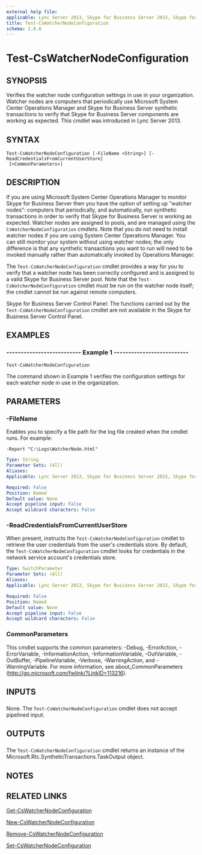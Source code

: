 ```yaml
---
external help file: 
applicable: Lync Server 2013, Skype for Business Server 2015, Skype for Business Server 2019
title: Test-CsWatcherNodeConfiguration
schema: 2.0.0
---
```


# Test-CsWatcherNodeConfiguration

## SYNOPSIS
Verifies the watcher node configuration settings in use in your organization.
Watcher nodes are computers that periodically use Microsoft System Center Operations Manager and Skype for Business Server synthetic transactions to verify that Skype for Business Server components are working as expected.
This cmdlet was introduced in Lync Server 2013.


## SYNTAX

```
Test-CsWatcherNodeConfiguration [-FileName <String>] [-ReadCredentialsFromCurrentUserStore]
 [<CommonParameters>]
```

## DESCRIPTION
If you are using Microsoft System Center Operations Manager to monitor Skype for Business Server then you have the option of setting up "watcher nodes": computers that periodically, and automatically, run synthetic transactions in order to verify that Skype for Business Server is working as expected.
Watcher nodes are assigned to pools, and are managed using the `CsWatcherNodeConfiguration` cmdlets.
Note that you do not need to install watcher nodes if you are using System Center Operations Manager.
You can still monitor your system without using watcher nodes; the only difference is that any synthetic transactions you want to run will need to be invoked manually rather than automatically invoked by Operations Manager.

The `Test-CsWatcherNodeConfiguration` cmdlet provides a way for you to verify that a watcher node has been correctly configured and is assigned to a valid Skype for Business Server pool.
Note that the `Test-CsWatcherNodeConfiguration` cmdlet must be run on the watcher node itself; the cmdlet cannot be run against remote computers.

Skype for Business Server Control Panel: The functions carried out by the `Test-CsWatcherNodeConfiguration` cmdlet are not available in the Skype for Business Server Control Panel.


## EXAMPLES

### -------------------------- Example 1 --------------------------
```
Test-CsWatcherNodeConfiguration
```

The command shown in Example 1 verifies the configuration settings for each watcher node in use in the organization.


## PARAMETERS

### -FileName
Enables you to specify a file path for the log file created when the cmdlet runs.
For example:

`-Report "C:\Logs\WatcherNode.html"`

```yaml
Type: String
Parameter Sets: (All)
Aliases: 
Applicable: Lync Server 2013, Skype for Business Server 2015, Skype for Business Server 2019

Required: False
Position: Named
Default value: None
Accept pipeline input: False
Accept wildcard characters: False
```

### -ReadCredentialsFromCurrentUserStore
When present, instructs the `Test-CsWatcherNodeConfiguration` cmdlet to retrieve the user credentials from the user's credentials store.
By default, the `Test-CsWatcherNodeConfiguration` cmdlet looks for credentials in the network service account's credentials store.


```yaml
Type: SwitchParameter
Parameter Sets: (All)
Aliases: 
Applicable: Lync Server 2013, Skype for Business Server 2015, Skype for Business Server 2019

Required: False
Position: Named
Default value: None
Accept pipeline input: False
Accept wildcard characters: False
```

### CommonParameters
This cmdlet supports the common parameters: -Debug, -ErrorAction, -ErrorVariable, -InformationAction, -InformationVariable, -OutVariable, -OutBuffer, -PipelineVariable, -Verbose, -WarningAction, and -WarningVariable. For more information, see about_CommonParameters (http://go.microsoft.com/fwlink/?LinkID=113216).

## INPUTS

###  
None.
The `Test-CsWatcherNodeConfiguration` cmdlet does not accept pipelined input.

## OUTPUTS

###  
The `Test-CsWatcherNodeConfiguration` cmdlet returns an instance of the Microsoft.Rtc.SyntheticTransactions.TaskOutput object.

## NOTES

## RELATED LINKS

[Get-CsWatcherNodeConfiguration](Get-CsWatcherNodeConfiguration.md)

[New-CsWatcherNodeConfiguration](New-CsWatcherNodeConfiguration.md)

[Remove-CsWatcherNodeConfiguration](Remove-CsWatcherNodeConfiguration.md)

[Set-CsWatcherNodeConfiguration](Set-CsWatcherNodeConfiguration.md)

